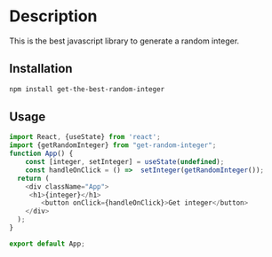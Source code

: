 # Description

This is the best javascript library to generate a random integer.

## Installation
```bash
npm install get-the-best-random-integer
```

## Usage

```javascript
import React, {useState} from 'react';
import {getRandomInteger} from "get-random-integer";
function App() {
    const [integer, setInteger] = useState(undefined);
    const handleOnClick = () =>  setInteger(getRandomInteger());
  return (
    <div className="App">
     <h1>{integer}</h1>
        <button onClick={handleOnClick}>Get integer</button>
    </div>
  );
}

export default App;

```
